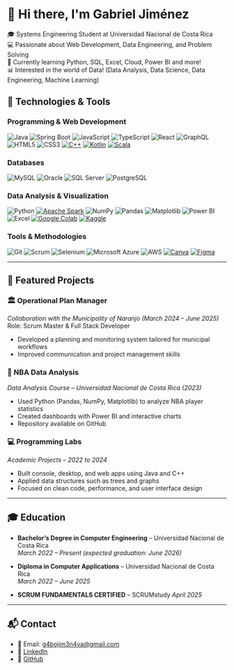 # 👋 Hi there, I'm Gabriel Jiménez

🎓 Systems Engineering Student at Universidad Nacional de Costa Rica  
💻 Passionate about Web Development, Data Engineering, and Problem Solving  
🌱 Currently learning Python, SQL, Excel, Cloud, Power BI and more!   
📊 Interested in the world of Data! (Data Analysis, Data Science, Data Engineering, Machine Learning)

## 🧰 Technologies & Tools

### Programming & Web Development

![Java](https://img.shields.io/badge/Java-ED8B00?style=flat&logo=java&logoColor=white)
![Spring Boot](https://img.shields.io/badge/Spring_Boot-6DB33F?style=flat&logo=spring-boot&logoColor=white)
![JavaScript](https://img.shields.io/badge/JavaScript-F7DF1E?style=flat&logo=javascript&logoColor=black)
![TypeScript](https://img.shields.io/badge/TypeScript-3178C6?style=flat&logo=typescript&logoColor=white)
![React](https://img.shields.io/badge/React-20232A?style=flat&logo=react)
![GraphQL](https://img.shields.io/badge/GraphQL-E10098?style=flat&logo=graphql&logoColor=white)
![HTML5](https://img.shields.io/badge/HTML5-E34F26?style=flat&logo=html5&logoColor=white)
![CSS3](https://img.shields.io/badge/CSS3-1572B6?style=flat&logo=css3&logoColor=white)
[![C++](https://img.shields.io/badge/C++-%2300599C.svg?logo=c%2B%2B&logoColor=white)](#)
[![Kotlin](https://img.shields.io/badge/Kotlin-%237F52FF.svg?logo=kotlin&logoColor=white)](#)
[![Scala](https://img.shields.io/badge/Scala-DC322F.svg?logo=scala&logoColor=white)](#)

### Databases

![MySQL](https://img.shields.io/badge/MySQL-4479A1?style=flat&logo=mysql&logoColor=white)
![Oracle](https://img.shields.io/badge/Oracle-F80000?style=flat&logo=oracle&logoColor=white)
![SQL Server](https://img.shields.io/badge/SQL%20Server-CC2927?style=flat&logo=microsoftsqlserver&logoColor=white)
![PostgreSQL](https://img.shields.io/badge/PostgreSQL-4169E1?style=flat&logo=postgresql&logoColor=white)

### Data Analysis & Visualization

![Python](https://img.shields.io/badge/Python-3776AB?style=flat&logo=python&logoColor=white)
[![Apache Spark](https://img.shields.io/badge/Apache%20Spark-E25A1C.svg?logo=apache-spark&logoColor=white)](#)
![NumPy](https://img.shields.io/badge/NumPy-013243?style=flat&logo=numpy&logoColor=white)
![Pandas](https://img.shields.io/badge/Pandas-150458?style=flat&logo=pandas&logoColor=white)
![Matplotlib](https://img.shields.io/badge/Matplotlib-0088CC?style=flat&logo=plotly&logoColor=white)
![Power BI](https://img.shields.io/badge/Power_BI-F2C811?style=flat&logo=powerbi&logoColor=black)
![Excel](https://img.shields.io/badge/Microsoft_Excel-217346?style=flat&logo=microsoft-excel&logoColor=white)
[![Google Colab](https://img.shields.io/badge/Google%20Colab-F9AB00?logo=googlecolab&logoColor=fff)](#)
[![Kaggle](https://img.shields.io/badge/Kaggle-20BEFF?logo=kaggle&logoColor=fff)](#)

### Tools & Methodologies

![Git](https://img.shields.io/badge/Git-F05032?style=flat&logo=git&logoColor=white)
![Scrum](https://img.shields.io/badge/Scrum-6DB33F?style=flat&logo=scrumalliance&logoColor=white)
![Selenium](https://img.shields.io/badge/Selenium-43B02A?style=flat&logo=selenium&logoColor=white)
![Microsoft Azure](https://img.shields.io/badge/Azure-0078D4?style=flat&logo=microsoft-azure&logoColor=white)
![AWS](https://img.shields.io/badge/AWS-232F3E?style=flat&logo=amazon-aws&logoColor=white)
[![Canva](https://img.shields.io/badge/Canva-%2300C4CC.svg?&logo=Canva&logoColor=white)](#)
[![Figma](https://img.shields.io/badge/Figma-F24E1E?logo=figma&logoColor=white)](#)

---

## 📌 Featured Projects

### 🏛️ Operational Plan Manager  
*Collaboration with the Municipality of Naranjo (March 2024 – June 2025)*  
Role: Scrum Master & Full Stack Developer  
- Developed a planning and monitoring system tailored for municipal workflows  
- Improved communication and project management skills

### 🏀 NBA Data Analysis  
*Data Analysis Course – Universidad Nacional de Costa Rica (2023)*  
- Used Python (Pandas, NumPy, Matplotlib) to analyze NBA player statistics  
- Created dashboards with Power BI and interactive charts  
- Repository available on GitHub

### 💻 Programming Labs  
*Academic Projects – 2022 to 2024*  
- Built console, desktop, and web apps using Java and C++  
- Applied data structures such as trees and graphs  
- Focused on clean code, performance, and user interface design

---

## 🎓 Education

- **Bachelor’s Degree in Computer Engineering** – Universidad Nacional de Costa Rica  
  _March 2022 – Present (expected graduation: June 2026)_

- **Diploma in Computer Applications** – Universidad Nacional de Costa Rica  
  _March 2022 – June 2025_

- **SCRUM FUNDAMENTALS CERTIFIED** – SCRUMstudy
  _April 2025_
  
---

## 📬 Contact

- 📧 Email: g4bojim3n4va@gmail.com  
- 💼 [LinkedIn](https://www.linkedin.com/in/gabriel-jiménez-navarro-108687291)  
- 🐙 [GitHub](https://github.com/G4br13L-J)





